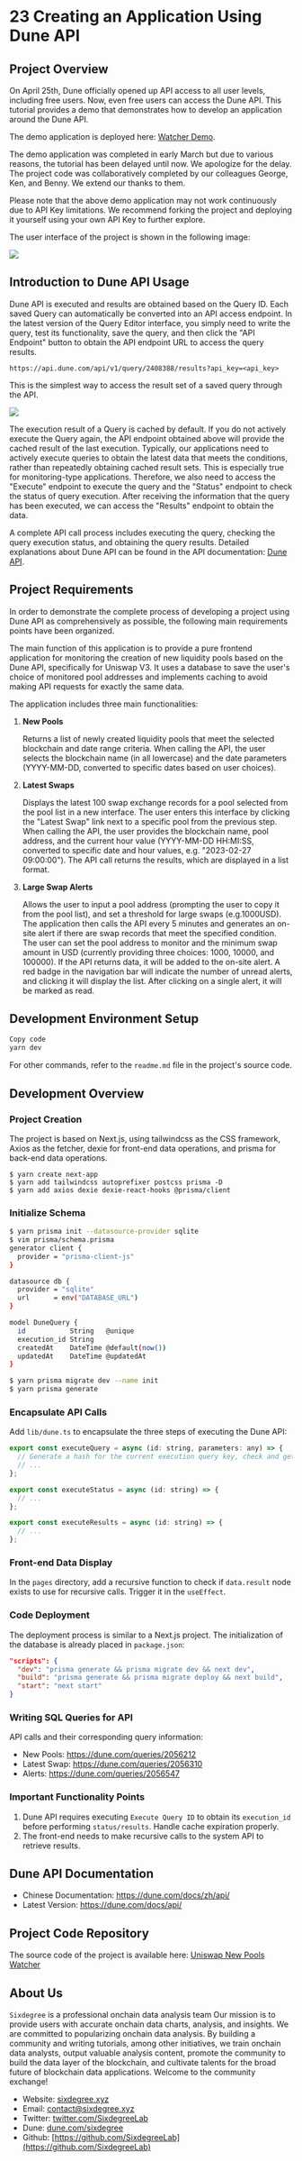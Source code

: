 # 23 Creating an Application Using Dune API

## Project Overview

On April 25th, Dune officially opened up API access to all user levels, including free users. Now, even free users can access the Dune API. This tutorial provides a demo that demonstrates how to develop an application around the Dune API.

The demo application is deployed here: [Watcher Demo](https://dev.lentics.xyz/).

The demo application was completed in early March but due to various reasons, the tutorial has been delayed until now. We apologize for the delay. The project code was collaboratively completed by our colleagues George, Ken, and Benny. We extend our thanks to them.

Please note that the above demo application may not work continuously due to API Key limitations. We recommend forking the project and deploying it yourself using your own API Key to further explore.

The user interface of the project is shown in the following image:

![](img/ch23_watcher01.jpg)

## Introduction to Dune API Usage

Dune API is executed and results are obtained based on the Query ID. Each saved Query can automatically be converted into an API access endpoint. In the latest version of the Query Editor interface, you simply need to write the query, test its functionality, save the query, and then click the "API Endpoint" button to obtain the API endpoint URL to access the query results.

```
https://api.dune.com/api/v1/query/2408388/results?api_key=<api_key>
```

This is the simplest way to access the result set of a saved query through the API.

![](img/ch23_watcher02.jpg)

The execution result of a Query is cached by default. If you do not actively execute the Query again, the API endpoint obtained above will provide the cached result of the last execution. Typically, our applications need to actively execute queries to obtain the latest data that meets the conditions, rather than repeatedly obtaining cached result sets. This is especially true for monitoring-type applications. Therefore, we also need to access the "Execute" endpoint to execute the query and the "Status" endpoint to check the status of query execution. After receiving the information that the query has been executed, we can access the "Results" endpoint to obtain the data.

A complete API call process includes executing the query, checking the query execution status, and obtaining the query results. Detailed explanations about Dune API can be found in the API documentation: [Dune API](https://dune.com/docs/api/api-reference/#latest-results-endpoint).

## Project Requirements

In order to demonstrate the complete process of developing a project using Dune API as comprehensively as possible, the following main requirements points have been organized.

The main function of this application is to provide a pure frontend application for monitoring the creation of new liquidity pools based on the Dune API, specifically for Uniswap V3. It uses a database to save the user's choice of monitored pool addresses and implements caching to avoid making API requests for exactly the same data.

The application includes three main functionalities:

1. **New Pools**
   
    Returns a list of newly created liquidity pools that meet the selected blockchain and date range criteria. When calling the API, the user selects the blockchain name (in all lowercase) and the date parameters (YYYY-MM-DD, converted to specific dates based on user choices).

1. **Latest Swaps**

    Displays the latest 100 swap exchange records for a pool selected from the pool list in a new interface. The user enters this interface by clicking the "Latest Swap" link next to a specific pool from the previous step. When calling the API, the user provides the blockchain name, pool address, and the current hour value (YYYY-MM-DD HH:MI:SS, converted to specific date and hour values, e.g. "2023-02-27 09:00:00"). The API call returns the results, which are displayed in a list format.

3. **Large Swap Alerts**

    Allows the user to input a pool address (prompting the user to copy it from the pool list), and set a threshold for large swaps (e.g.1000USD). The application then calls the API every 5 minutes and generates an on-site alert if there are swap records that meet the specified condition. The user can set the pool address to monitor and the minimum swap amount in USD (currently providing three choices: 1000, 10000, and 100000). If the API returns data, it will be added to the on-site alert. A red badge in the navigation bar will indicate the number of unread alerts, and clicking it will display the list. After clicking on a single alert, it will be marked as read.

## Development Environment Setup

``` bash
Copy code
yarn dev
```

For other commands, refer to the `readme.md` file in the project's source code.

## Development Overview

### Project Creation

The project is based on Next.js, using tailwindcss as the CSS framework, Axios as the fetcher, dexie for front-end data operations, and prisma for back-end data operations.

```
$ yarn create next-app
$ yarn add tailwindcss autoprefixer postcss prisma -D
$ yarn add axios dexie dexie-react-hooks @prisma/client
```

### Initialize Schema

``` bash
$ yarn prisma init --datasource-provider sqlite
$ vim prisma/schema.prisma
generator client {
  provider = "prisma-client-js"
}

datasource db {
  provider = "sqlite"
  url      = env("DATABASE_URL")
}

model DuneQuery {
  id           String   @unique
  execution_id String
  createdAt    DateTime @default(now())
  updatedAt    DateTime @updatedAt
}

$ yarn prisma migrate dev --name init
$ yarn prisma generate
```

### Encapsulate API Calls

Add `lib/dune.ts` to encapsulate the three steps of executing the Dune API:

``` javascript
export const executeQuery = async (id: string, parameters: any) => {
  // Generate a hash for the current execution query key, check and get the corresponding execution_id from sqlite. Remember to handle cache expiration.
  // ...
};

export const executeStatus = async (id: string) => {
  // ...
};

export const executeResults = async (id: string) => {
  // ...
};
```

### Front-end Data Display

In the `pages` directory, add a recursive function to check if `data.result` node exists to use for recursive calls. Trigger it in the `useEffect`.

### Code Deployment

The deployment process is similar to a Next.js project. The initialization of the database is already placed in `package.json`:

``` json
"scripts": {
  "dev": "prisma generate && prisma migrate dev && next dev",
  "build": "prisma generate && prisma migrate deploy && next build",
  "start": "next start"
}
```

### Writing SQL Queries for API

API calls and their corresponding query information:

- New Pools: https://dune.com/queries/2056212
- Latest Swap: https://dune.com/queries/2056310
- Alerts: https://dune.com/queries/2056547

### Important Functionality Points

1. Dune API requires executing `Execute Query ID` to obtain its `execution_id` before performing `status/results`. Handle cache expiration properly.
2. The front-end needs to make recursive calls to the system API to retrieve results.

## Dune API Documentation

- Chinese Documentation: https://dune.com/docs/zh/api/
- Latest Version: https://dune.com/docs/api/

## Project Code Repository

The source code of the project is available here: [Uniswap New Pools Watcher](https://github.com/codingtalent/watcher)

## About Us

`Sixdegree` is a professional onchain data analysis team Our mission is to provide users with accurate onchain data charts, analysis, and insights. We are committed to popularizing onchain data analysis. By building a community and writing tutorials, among other initiatives, we train onchain data analysts, output valuable analysis content, promote the community to build the data layer of the blockchain, and cultivate talents for the broad future of blockchain data applications. Welcome to the community exchange!

- Website: [sixdegree.xyz](https://sixdegree.xyz)
- Email: [contact@sixdegree.xyz](mailto:contact@sixdegree.xyz)
- Twitter: [twitter.com/SixdegreeLab](https://twitter.com/SixdegreeLab)
- Dune: [dune.com/sixdegree](https://dune.com/sixdegree)
- Github: [https://github.com/SixdegreeLab](https://github.com/SixdegreeLab)
